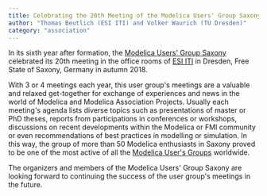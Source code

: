 ```yaml
---
title: Celebrating the 20th Meeting of the Modelica Users' Group Saxony
author: "Thomas Beutlich (ESI ITI) and Volker Waurich (TU Dresden)"
category: "association"
---
```


In its sixth year after formation, the [Modelica Users' Group Saxony](http://www.modelisax.de/) celebrated its 20th meeting in the office rooms of [ESI ITI](https://www.simulationx.de/) in Dresden, Free State of Saxony, Germany in autumn 2018.

With 3 or 4 meetings each year, this user group's meetings are a valuable and relaxed get-together for exchange of experiences and news in the world of Modelica and Modelica Association Projects. Usually each meeting's agenda lists diverse topics such as presentations of master or PhD theses, reports from participations in conferences or workshops, discussions on recent developments within the Modelica or FMI community or even recommendations of best practices in modelling or simulation. In this way, the group of more than 50 Modelica enthusiasts in Saxony proved to be one of the most active of all the [Modelica User's Groups](https://modelica.org/users-groups) worldwide.

The organizers and members of the Modelica Users' Group Saxony are looking forward to continuing the success of the user group's meetings in the future.